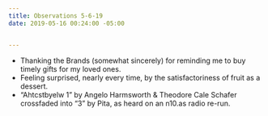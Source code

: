```yaml
---
title: Observations 5-6-19
date: 2019-05-16 00:24:00 -05:00


---
```


- Thanking the Brands (somewhat sincerely) for reminding me to buy timely gifts for my loved ones.
- Feeling surprised, nearly every time, by the satisfactoriness of fruit as a dessert.
- “Ahtcstbyelw 1” by Angelo Harmsworth & Theodore Cale Schafer crossfaded into “3” by Pita, as heard on an n10.as radio re-run.